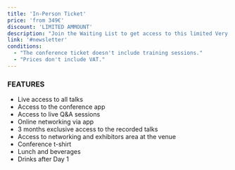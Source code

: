 ```yaml
---
title: 'In-Person Ticket'
price: 'from 349€'
discount: 'LIMITED AMMOUNT'
description: "Join the Waiting List to get access to this limited Very Early Bird pricing!"
link: '#newsletter'
conditions:
  - "The conference ticket doesn't include training sessions."
  - "Prices don't include VAT."
---
```


### FEATURES

- Live access to all talks
- Access to the conference app
- Access to live Q&A sessions
- Online networking via app
- 3 months exclusive access to the recorded talks
- Access to networking and exhibitors area at the venue
- Conference t-shirt
- Lunch and beverages
- Drinks after Day 1
